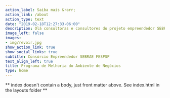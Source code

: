 ```yaml
---
action_label: Saiba mais &rarr;
action_link: /about
action_type: text
date: "2019-02-18T12:27:33-06:00"
description: Olá consultoras e consultores do projeto empreendedor SEBRAE-FESPSP, este site foi feito para você. Aqui tu irás encontrar as principais informações contratuais, dúvidas frequentes sobre faturamento e preenchimento de formulários e NFs, templetes dos formulários e informativos para facilitar o seu dia a dia.  
image_left: false
images:
- img/revoir.jpg
show_action_link: true
show_social_links: true
subtitle: Consórcio Empreendedor SEBRAE FESPSP 
text_align_left: true
title: Programa de Melhoria do Ambiente de Negócios
type: home
---
```


** index doesn't contain a body, just front matter above.
See index.html in the layouts folder **
